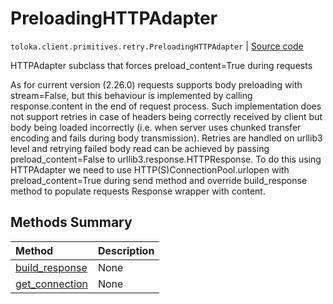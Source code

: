 # PreloadingHTTPAdapter
`toloka.client.primitives.retry.PreloadingHTTPAdapter` | [Source code](https://github.com/Toloka/toloka-kit/blob/v1.0.1/src/client/primitives/retry.py#L88)

HTTPAdapter subclass that forces preload_content=True during requests


As for current version (2.26.0) requests supports body preloading with stream=False, but this behaviour is
implemented by calling response.content in the end of request process. Such implementation does not support
retries in case of headers being correctly received by client but body being loaded incorrectly (i.e. when server
uses chunked transfer encoding and fails during body transmission). Retries are handled on urllib3 level and
retrying failed body read can be achieved by passing preload_content=False to urllib3.response.HTTPResponse. To do
this using HTTPAdapter we need to use HTTP(S)ConnectionPool.urlopen with preload_content=True during send method and
override build_response method to populate requests Response wrapper with content.

## Methods Summary

| Method | Description |
| :------| :-----------|
[build_response](toloka.client.primitives.retry.PreloadingHTTPAdapter.build_response.md)| None
[get_connection](toloka.client.primitives.retry.PreloadingHTTPAdapter.get_connection.md)| None
